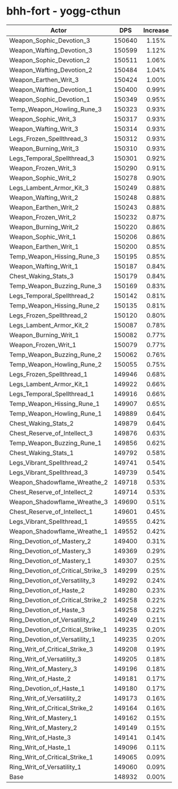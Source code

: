 # bhh-fort - yogg-cthun
| Actor | DPS | Increase |
|---|:---:|:---:|
|Weapon_Sophic_Devotion_3|150640|1.15%|
|Weapon_Wafting_Devotion_3|150599|1.12%|
|Weapon_Sophic_Devotion_2|150511|1.06%|
|Weapon_Wafting_Devotion_2|150484|1.04%|
|Weapon_Earthen_Writ_3|150424|1.00%|
|Weapon_Wafting_Devotion_1|150400|0.99%|
|Weapon_Sophic_Devotion_1|150349|0.95%|
|Temp_Weapon_Howling_Rune_3|150323|0.93%|
|Weapon_Sophic_Writ_3|150317|0.93%|
|Weapon_Wafting_Writ_3|150314|0.93%|
|Legs_Frozen_Spellthread_3|150312|0.93%|
|Weapon_Burning_Writ_3|150310|0.93%|
|Legs_Temporal_Spellthread_3|150301|0.92%|
|Weapon_Frozen_Writ_3|150290|0.91%|
|Weapon_Sophic_Writ_2|150278|0.90%|
|Legs_Lambent_Armor_Kit_3|150249|0.88%|
|Weapon_Wafting_Writ_2|150248|0.88%|
|Weapon_Earthen_Writ_2|150243|0.88%|
|Weapon_Frozen_Writ_2|150232|0.87%|
|Weapon_Burning_Writ_2|150220|0.86%|
|Weapon_Sophic_Writ_1|150206|0.86%|
|Weapon_Earthen_Writ_1|150200|0.85%|
|Temp_Weapon_Hissing_Rune_3|150195|0.85%|
|Weapon_Wafting_Writ_1|150187|0.84%|
|Chest_Waking_Stats_3|150179|0.84%|
|Temp_Weapon_Buzzing_Rune_3|150169|0.83%|
|Legs_Temporal_Spellthread_2|150142|0.81%|
|Temp_Weapon_Hissing_Rune_2|150135|0.81%|
|Legs_Frozen_Spellthread_2|150120|0.80%|
|Legs_Lambent_Armor_Kit_2|150087|0.78%|
|Weapon_Burning_Writ_1|150082|0.77%|
|Weapon_Frozen_Writ_1|150079|0.77%|
|Temp_Weapon_Buzzing_Rune_2|150062|0.76%|
|Temp_Weapon_Howling_Rune_2|150055|0.75%|
|Legs_Frozen_Spellthread_1|149946|0.68%|
|Legs_Lambent_Armor_Kit_1|149922|0.66%|
|Legs_Temporal_Spellthread_1|149916|0.66%|
|Temp_Weapon_Hissing_Rune_1|149907|0.65%|
|Temp_Weapon_Howling_Rune_1|149889|0.64%|
|Chest_Waking_Stats_2|149879|0.64%|
|Chest_Reserve_of_Intellect_3|149876|0.63%|
|Temp_Weapon_Buzzing_Rune_1|149856|0.62%|
|Chest_Waking_Stats_1|149792|0.58%|
|Legs_Vibrant_Spellthread_2|149741|0.54%|
|Legs_Vibrant_Spellthread_3|149739|0.54%|
|Weapon_Shadowflame_Wreathe_2|149718|0.53%|
|Chest_Reserve_of_Intellect_2|149714|0.53%|
|Weapon_Shadowflame_Wreathe_3|149690|0.51%|
|Chest_Reserve_of_Intellect_1|149601|0.45%|
|Legs_Vibrant_Spellthread_1|149555|0.42%|
|Weapon_Shadowflame_Wreathe_1|149552|0.42%|
|Ring_Devotion_of_Mastery_2|149400|0.31%|
|Ring_Devotion_of_Mastery_3|149369|0.29%|
|Ring_Devotion_of_Mastery_1|149307|0.25%|
|Ring_Devotion_of_Critical_Strike_3|149299|0.25%|
|Ring_Devotion_of_Versatility_3|149292|0.24%|
|Ring_Devotion_of_Haste_2|149280|0.23%|
|Ring_Devotion_of_Critical_Strike_2|149258|0.22%|
|Ring_Devotion_of_Haste_3|149258|0.22%|
|Ring_Devotion_of_Versatility_2|149249|0.21%|
|Ring_Devotion_of_Critical_Strike_1|149235|0.20%|
|Ring_Devotion_of_Versatility_1|149235|0.20%|
|Ring_Writ_of_Critical_Strike_3|149208|0.19%|
|Ring_Writ_of_Versatility_3|149205|0.18%|
|Ring_Writ_of_Mastery_3|149196|0.18%|
|Ring_Writ_of_Haste_2|149181|0.17%|
|Ring_Devotion_of_Haste_1|149180|0.17%|
|Ring_Writ_of_Versatility_2|149173|0.16%|
|Ring_Writ_of_Critical_Strike_2|149164|0.16%|
|Ring_Writ_of_Mastery_1|149162|0.15%|
|Ring_Writ_of_Mastery_2|149149|0.15%|
|Ring_Writ_of_Haste_3|149141|0.14%|
|Ring_Writ_of_Haste_1|149096|0.11%|
|Ring_Writ_of_Critical_Strike_1|149065|0.09%|
|Ring_Writ_of_Versatility_1|149060|0.09%|
|Base|148932|0.00%|
